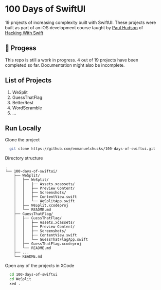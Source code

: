 # 100 Days of SwiftUI 

19 projects of increasing complexity built with SwiftUI. These projects were built as part of an iOS development course taught by [Paul Hudson](https://twitter.com/twostraws) of [Hacking With Swift](https://hackingwithswift.com)

## 🚧 Progess
This repo is still a work in progress. 4 out of 19 projects have been completed so far. Documentation might also be incomplete.

## List of Projects

1. WeSplit
2. GuessThatFlag
3. BetterRest
4. WordScramble
5. ...

## Run Locally

Clone the project

```bash
  git clone https://github.com/emmanuelchucks/100-days-of-swiftui.git
```

Directory structure

```
.
└── 100-days-of-swiftui/
    ├── WeSplit/
    │   ├── WeSplit/
    │   │   ├── Assets.xcassets/
    │   │   ├── Preview Content/
    │   │   ├── Screenshots/
    │   │   ├── ContentView.swift
    │   │   └── WeSplitApp.swift
    │   ├── WeSplit.xcodeproj
    │   └── README.md
    ├── GuessThatFlag/
    │   ├── GuessThatFlag/
    │   │   ├── Assets.xcassets/
    │   │   ├── Preview Content/
    │   │   ├── Screenshots/
    │   │   ├── ContentView.swift
    │   │   └── GuessThatFlagApp.swift
    │   ├── GuessThatFlag.xcodeproj
    │   └── README.md
    ├── ...
    └── README.md
```

Open any of the projects in XCode

```bash
  cd 100-days-of-swiftui
  cd WeSplit
  xed .
```

